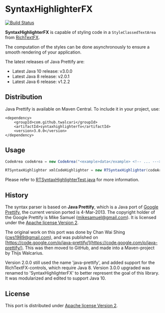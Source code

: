 # SyntaxHighlighterFX
[![Build Status](https://travis-ci.org/twalcari/syntaxhighlighterfx.svg?branch=trunk)](https://travis-ci.org/twalcari/syntaxhighlighterfx)

**SyntaxHighlighterFX** is capable of styling code in a `StyleClassedTextArea` from [RichTextFX](https://github.com/TomasMikula/RichTextFX).

The computation of the styles can be done asynchronously to ensure a smooth rendering of your application.

The latest releases of Java Prettify are:

* Latest Java 10 release: v3.0.0
* Latest Java 8 release: v2.0.1
* Latest Java 6 release: v1.2.2

## Distribution

Java Prettify is available on Maven Central. To include it in your project, use:
 
    <dependency>
        <groupId>com.github.twalcari</groupId>
        <artifactId>syntaxhighlighterfx</artifactId>
        <version>3.0.0</version>
    </dependency>


## Usage

```java
CodeArea codeArea = new CodeArea("<example>data</example> <!-- ... --->");

RTSyntaxHighlighter xmlCodeHighlighter = new RTSyntaxHighlighter(codeArea, "xml");
```

Please refer to [RTSyntaxHighlighterTest.java](https://github.com/twalcari/java-prettify/blob/trunk/src/test/java/com/github/twalcari/prettify/RTSyntaxHighlighterTest.java) for more information.


## History 

The syntax parser is  based on **Java Prettify**, which is a Java port of [Google Prettify](http://google-code-prettify.googlecode.com/), the current version ported is 4-Mar-2013. 
The copyright holder of the Google Prettify is Mike Samuel (mikesamuel@gmail.com). It is licensed under the [Apache license Version 2](http://www.opensource.org/licenses/Apache-2.0). 

The original work on this port was done by Chan Wai Shing (cws1989@gmail.com), and was published on [https://code.google.com/p/java-prettify/](https://code.google.com/p/java-prettify/).
This was then moved to GitHub, and made into a Maven-project by Thijs Walcarius.

Version 2.0.0 still used the name 'java-prettify', and added support for the RichTextFX-controls, which require Java 8.
Version 3.0.0 upgraded was renamed to 'SyntaxHighlighterFX' to better represent the goal of this library. It was modularized and edited to support Java 10. 

## License

This port is distributed under [Apache license Version 2](http://www.opensource.org/licenses/Apache-2.0).

